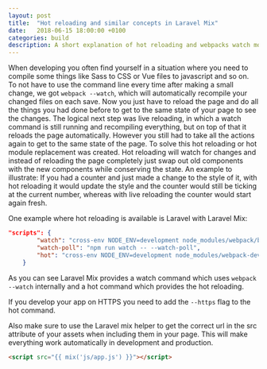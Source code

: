 ```yaml
---
layout: post
title:  "Hot reloading and similar concepts in Laravel Mix"
date:   2018-06-15 18:00:00 +0100
categories: build
description: A short explanation of hot reloading and webpacks watch mode and how to use them in Laravel Mix.
---
```


When developing you often find yourself in a situation where you need to compile some things like Sass to CSS or Vue files to javascript and so on. To not have to use the command line every time after making a small change, we got `webpack --watch`, which will automatically recompile your changed files on each save. Now you just have to reload the page and do all the things you had done before to get to the same state of your page to see the changes. The logical next step was live reloading, in which a watch command is still running and recompiling everything, but on top of that it reloads the page automatically. However you still had to take all the actions again to get to the same state of the page. To solve this hot reloading or hot module replacement was created. Hot reloading will watch for changes and instead of reloading the page completely just swap out old components with the new components while conserving the state. An example to illustrate: If you had a counter and just made a change to the style of it, with hot reloading it would update the style and the counter would still be ticking at the current number, whereas with live reloading the counter would start again fresh.

One example where hot reloading is available is Laravel with Laravel Mix:

```json
"scripts": {
        "watch": "cross-env NODE_ENV=development node_modules/webpack/bin/webpack.js --watch --progress --hide-modules --config=node_modules/laravel-mix/setup/webpack.config.js",
        "watch-poll": "npm run watch -- --watch-poll",
        "hot": "cross-env NODE_ENV=development node_modules/webpack-dev-server/bin/webpack-dev-server.js --inline --hot --config=node_modules/laravel-mix/setup/webpack.config.js",
    }
```

As you can see Laravel Mix provides a watch command which uses `webpack --watch` internally and a hot command which provides the hot reloading.

If you develop your app on HTTPS you need to add the `--https` flag to the hot command.

Also make sure to use the Laravel mix helper to get the correct url in the src attribute of your assets when including them in your page. This will make everything work automatically in development and production.

```html
<script src="{{ mix('js/app.js') }}"></script>
```
